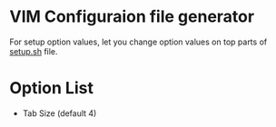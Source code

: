 # VIM Configuraion file generator
For setup option values, let you change option values on top parts of <a href='/blob/master/setup.sh'>setup.sh</a> file.

# Option List
 - Tab Size (default 4)
